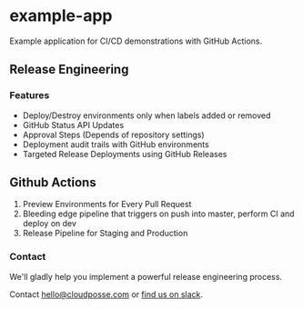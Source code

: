 # example-app

Example application for CI/CD demonstrations with GitHub Actions.




## Release Engineering

### Features

* Deploy/Destroy environments only when labels added or removed
* GitHub Status API Updates
* Approval Steps (Depends of repository settings)
* Deployment audit trails with GitHub environments
* Targeted Release Deployments using GitHub Releases

## Github Actions

1. Preview Environments for Every Pull Request
2. Bleeding edge pipeline that triggers on push into master, perform CI and deploy on dev
3. Release Pipeline for Staging and Production




### Contact

We'll gladly help you implement a powerful release engineering process.

Contact <hello@cloudposse.com> or [find us on slack](https://slack.sweetops.com).
